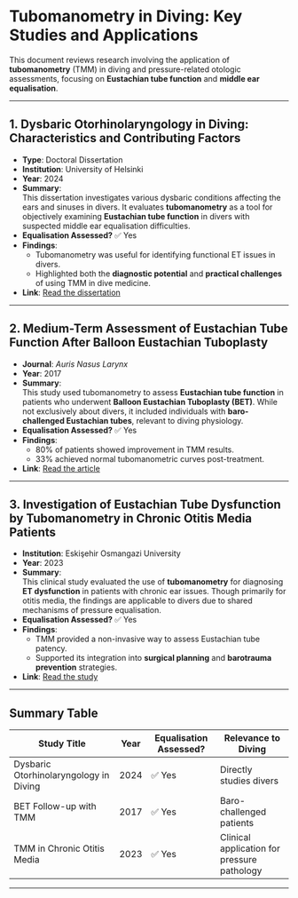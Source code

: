 # Tubomanometry in Diving: Key Studies and Applications

This document reviews research involving the application of **tubomanometry** (TMM) in diving and pressure-related otologic assessments, focusing on **Eustachian tube function** and **middle ear equalisation**.

---

## 1. Dysbaric Otorhinolaryngology in Diving: Characteristics and Contributing Factors

- **Type**: Doctoral Dissertation
- **Institution**: University of Helsinki
- **Year**: 2024
- **Summary**:  
  This dissertation investigates various dysbaric conditions affecting the ears and sinuses in divers. It evaluates **tubomanometry** as a tool for objectively examining **Eustachian tube function** in divers with suspected middle ear equalisation difficulties.
- **Equalisation Assessed?** ✅ Yes  
- **Findings**:  
  - Tubomanometry was useful for identifying functional ET issues in divers.
  - Highlighted both the **diagnostic potential** and **practical challenges** of using TMM in dive medicine.
- **Link**: [Read the dissertation](https://helda.helsinki.fi/items/91974b22-0b47-461e-9148-3477b3aed1b1)

---

## 2. Medium-Term Assessment of Eustachian Tube Function After Balloon Eustachian Tuboplasty

- **Journal**: *Auris Nasus Larynx*
- **Year**: 2017
- **Summary**:  
  This study used tubomanometry to assess **Eustachian tube function** in patients who underwent **Balloon Eustachian Tuboplasty (BET)**. While not exclusively about divers, it included individuals with **baro-challenged Eustachian tubes**, relevant to diving physiology.
- **Equalisation Assessed?** ✅ Yes  
- **Findings**:  
  - 80% of patients showed improvement in TMM results.
  - 33% achieved normal tubomanometric curves post-treatment.
- **Link**: [Read the article](https://www.sciencedirect.com/science/article/pii/S187972961730159X)

---

## 3. Investigation of Eustachian Tube Dysfunction by Tubomanometry in Chronic Otitis Media Patients

- **Institution**: Eskişehir Osmangazi University
- **Year**: 2023
- **Summary**:  
  This clinical study evaluated the use of **tubomanometry** for diagnosing **ET dysfunction** in patients with chronic ear issues. Though primarily for otitis media, the findings are applicable to divers due to shared mechanisms of pressure equalisation.
- **Equalisation Assessed?** ✅ Yes  
- **Findings**:  
  - TMM provided a non-invasive way to assess Eustachian tube patency.
  - Supported its integration into **surgical planning** and **barotrauma prevention** strategies.
- **Link**: [Read the study](https://pdfs.semanticscholar.org/178e/99bbb4a6bc6f5efcb8a58ba1e089afa41a4a.pdf)

---

## Summary Table

| Study Title | Year | Equalisation Assessed? | Relevance to Diving |
|-------------|------|------------------------|---------------------|
| Dysbaric Otorhinolaryngology in Diving | 2024 | ✅ Yes | Directly studies divers |
| BET Follow-up with TMM | 2017 | ✅ Yes | Baro-challenged patients |
| TMM in Chronic Otitis Media | 2023 | ✅ Yes | Clinical application for pressure pathology |

---

